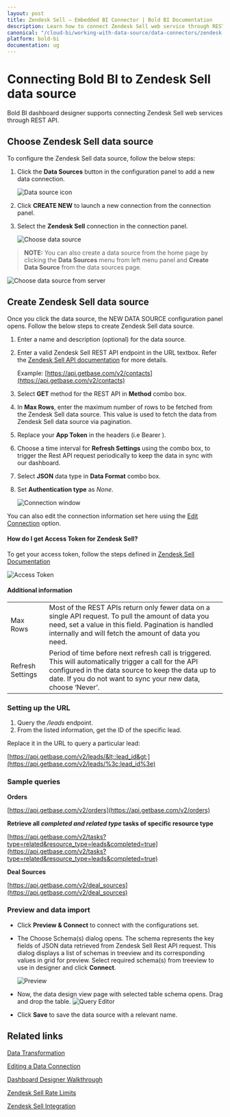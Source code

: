 ```yaml
---
layout: post
title: Zendesk Sell – Embedded BI Connector | Bold BI Documentation
description: Learn how to connect Zendesk Sell web service through REST API endpoint with Bold BI Embedded and create data source.
canonical: "/cloud-bi/working-with-data-source/data-connectors/zendesk-sell/"
platform: bold-bi
documentation: ug
---
```


# Connecting Bold BI to Zendesk Sell data source
Bold BI dashboard designer supports connecting Zendesk Sell web services through REST API. 

## Choose Zendesk Sell data source
To configure the Zendesk Sell data source, follow the below steps:
1. Click the **Data Sources** button in the configuration panel to add a new data connection.

   ![Data source icon](/static/assets/embedded/working-with-datasource/data-connectors/images/common/DataSourcesIcon.png)

2. Click **CREATE NEW** to launch a new connection from the connection panel.
3. Select the **Zendesk Sell** connection in the connection panel.

   ![Choose data source](/static/assets/embedded/working-with-datasource/data-connectors/images/ZendeskSell/ChooseDS.png)

> **NOTE:**  You can also create a data source from the home page by clicking the **Data Sources** menu from left menu panel and **Create Data Source** from the data sources page.

   ![Choose data source from server](/static/assets/embedded/working-with-datasource/data-connectors/images/ZendeskSell/ChooseDS_Server.png)


## Create Zendesk Sell data source
Once you click the data source, the NEW DATA SOURCE configuration panel opens. Follow the below steps to create Zendesk Sell data source.
1. Enter a name and description (optional) for the data source.
2. Enter a valid Zendesk Sell REST API endpoint in the URL textbox. Refer the [Zendesk Sell API documentation](https://developers.getbase.com/docs/rest/articles/introduction) for more details.

    Example: [https://api.getbase.com/v2/contacts](https://api.getbase.com/v2/contacts)

3. Select **GET** method for the REST API in **Method** combo box.
4. In **Max Rows**, enter the maximum number of rows to be fetched from the Zendesk Sell data source. This value is used to fetch the data from Zendesk Sell data source via pagination.
5. Replace your **App Token** in the headers (i.e Bearer <Your App token here>).
6. Choose a time interval for **Refresh Settings** using the combo box, to trigger the Rest API request periodically to keep the data in sync with our dashboard.  
7. Select **JSON** data type in **Data Format** combo box.
8. Set **Authentication type** as *None*.

   ![Connection window](/static/assets/embedded/working-with-datasource/data-connectors/images/ZendeskSell/Connection_Window.png)

You can also edit the connection information set here using the [Edit Connection](/embedded-bi/working-with-data-source/editing-a-data-connection/) option.

#### How do I get Access Token for Zendesk Sell?
To get your access token, follow the steps defined in [Zendesk Sell Documentation](https://developers.getbase.com/docs/rest/articles/first_call#generate-access-token)

   ![Access Token](/static/assets/embedded/working-with-datasource/data-connectors/images/ZendeskSell/AccessToken.png)

#### Additional information
<table width="600">
<tr>
<td>
Max Rows
</td>
<td>
Most of the REST APIs return only fewer data on a single API request. To pull the amount of data you need, set a value in this field.  
Pagination is handled internally and will fetch the amount of data you need.
</td>
</tr>
<tr>
<td>
Refresh Settings
</td>
<td>
Period of time before next refresh call is triggered. This will automatically trigger a call for the API configured in the data source to keep the data up to date. If you do not want to sync your new data, choose ‘Never’.
</td>
</tr>
</table>

### Setting up the URL

1. Query the <i>/leads</i> endpoint.
2. From the listed information, get the ID of the specific lead.

Replace it in the URL to query a particular lead:

[https://api.getbase.com/v2/leads/&lt;:lead_id&gt;](https://api.getbase.com/v2/leads/%3c:lead_id%3e)

### Sample queries
**Orders**

[https://api.getbase.com/v2/orders](https://api.getbase.com/v2/orders)

**Retrieve all *completed and related type* tasks of specific resource type**

[https://api.getbase.com/v2/tasks?type=related&resource_type=leads&completed=true](https://api.getbase.com/v2/tasks?type=related&resource_type=leads&completed=true)

**Deal Sources**

[https://api.getbase.com/v2/deal_sources](https://api.getbase.com/v2/deal_sources)


### Preview and data import
* Click **Preview & Connect** to connect with the configurations set.
* The Choose Schema(s) dialog opens. The schema represents the key fields of JSON data retrieved from Zendesk Sell Rest API request. This dialog displays a list of schemas in treeview and its corresponding values in grid for preview. Select required schema(s) from treeview to use in designer and click **Connect**.

   ![Preview](/static/assets/embedded/working-with-datasource/data-connectors/images/common/Preview.png)

* Now, the data design view page with selected table schema opens. Drag and drop the table.
   ![Query Editor](/static/assets/embedded/working-with-datasource/data-connectors/images/common/QueryEditor.png)

* Click **Save** to save the data source with a relevant name.

## Related links
[Data Transformation](/embedded-bi/working-with-data-source/transforming-data/joining-table/)

[Editing a Data Connection](/embedded-bi/working-with-data-source/editing-a-data-connection/)   

[Dashboard Designer Walkthrough](/embedded-bi/getting-started/quick-start/)

[Zendesk Sell Rate Limits](https://developers.getbase.com/docs/rest/articles/rate_limits)

[Zendesk Sell Integration](https://www.boldbi.com/integrations/zendesk-sell?utm_source=syncfusion&utm_medium=documentation&utm_campaign=boldbizendesksellintegration)
